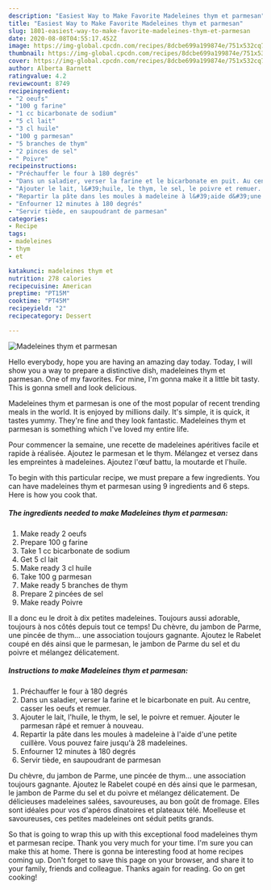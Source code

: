 ```yaml
---
description: "Easiest Way to Make Favorite Madeleines thym et parmesan"
title: "Easiest Way to Make Favorite Madeleines thym et parmesan"
slug: 1801-easiest-way-to-make-favorite-madeleines-thym-et-parmesan
date: 2020-08-08T04:55:17.452Z
image: https://img-global.cpcdn.com/recipes/8dcbe699a199874e/751x532cq70/madeleines-thym-et-parmesan-photo-principale-de-la-recette.jpg
thumbnail: https://img-global.cpcdn.com/recipes/8dcbe699a199874e/751x532cq70/madeleines-thym-et-parmesan-photo-principale-de-la-recette.jpg
cover: https://img-global.cpcdn.com/recipes/8dcbe699a199874e/751x532cq70/madeleines-thym-et-parmesan-photo-principale-de-la-recette.jpg
author: Alberta Barnett
ratingvalue: 4.2
reviewcount: 8749
recipeingredient:
- "2 oeufs"
- "100 g farine"
- "1 cc bicarbonate de sodium"
- "5 cl lait"
- "3 cl huile"
- "100 g parmesan"
- "5 branches de thym"
- "2 pinces de sel"
- " Poivre"
recipeinstructions:
- "Préchauffer le four à 180 degrés"
- "Dans un saladier, verser la farine et le bicarbonate en puit. Au centre, casser les oeufs et remuer."
- "Ajouter le lait, l&#39;huile, le thym, le sel, le poivre et remuer. Ajouter le parmesan râpé et remuer à nouveau."
- "Repartir la pâte dans les moules à madeleine à l&#39;aide d&#39;une petite cuillère. Vous pouvez faire jusqu&#39;à 28 madeleines."
- "Enfourner 12 minutes à 180 degrés"
- "Servir tiède, en saupoudrant de parmesan"
categories:
- Recipe
tags:
- madeleines
- thym
- et

katakunci: madeleines thym et 
nutrition: 278 calories
recipecuisine: American
preptime: "PT15M"
cooktime: "PT45M"
recipeyield: "2"
recipecategory: Dessert

---
```



![Madeleines thym et parmesan](https://img-global.cpcdn.com/recipes/8dcbe699a199874e/751x532cq70/madeleines-thym-et-parmesan-photo-principale-de-la-recette.jpg)

Hello everybody, hope you are having an amazing day today. Today, I will show you a way to prepare a distinctive dish, madeleines thym et parmesan. One of my favorites. For mine, I'm gonna make it a little bit tasty. This is gonna smell and look delicious.

Madeleines thym et parmesan is one of the most popular of recent trending meals in the world. It is enjoyed by millions daily. It's simple, it is quick, it tastes yummy. They're fine and they look fantastic. Madeleines thym et parmesan is something which I've loved my entire life.

Pour commencer la semaine, une recette de madeleines apéritives facile et rapide à réalisée. Ajoutez le parmesan et le thym. Mélangez et versez dans les empreintes à madeleines. Ajoutez l&#39;œuf battu, la moutarde et l&#39;huile.


To begin with this particular recipe, we must prepare a few ingredients. You can have madeleines thym et parmesan using 9 ingredients and 6 steps. Here is how you cook that.

<!--inarticleads1-->

##### The ingredients needed to make Madeleines thym et parmesan:

1. Make ready 2 oeufs
1. Prepare 100 g farine
1. Take 1 cc bicarbonate de sodium
1. Get 5 cl lait
1. Make ready 3 cl huile
1. Take 100 g parmesan
1. Make ready 5 branches de thym
1. Prepare 2 pincées de sel
1. Make ready  Poivre


Il a donc eu le droit à dix petites madeleines. Toujours aussi adorable, toujours à nos côtés depuis tout ce temps! Du chèvre, du jambon de Parme, une pincée de thym… une association toujours gagnante. Ajoutez le Rabelet coupé en dés ainsi que le parmesan, le jambon de Parme du sel et du poivre et mélangez délicatement. 

<!--inarticleads2-->

##### Instructions to make Madeleines thym et parmesan:

1. Préchauffer le four à 180 degrés
1. Dans un saladier, verser la farine et le bicarbonate en puit. Au centre, casser les oeufs et remuer.
1. Ajouter le lait, l&#39;huile, le thym, le sel, le poivre et remuer. Ajouter le parmesan râpé et remuer à nouveau.
1. Repartir la pâte dans les moules à madeleine à l&#39;aide d&#39;une petite cuillère. Vous pouvez faire jusqu&#39;à 28 madeleines.
1. Enfourner 12 minutes à 180 degrés
1. Servir tiède, en saupoudrant de parmesan


Du chèvre, du jambon de Parme, une pincée de thym… une association toujours gagnante. Ajoutez le Rabelet coupé en dés ainsi que le parmesan, le jambon de Parme du sel et du poivre et mélangez délicatement. De délicieuses madeleines salées, savoureuses, au bon goût de fromage. Elles sont idéales pour vos d&#39;apéros dînatoires et plateaux télé. Moelleuse et savoureuses, ces petites madeleines ont séduit petits grands. 

So that is going to wrap this up with this exceptional food madeleines thym et parmesan recipe. Thank you very much for your time. I'm sure you can make this at home. There is gonna be interesting food at home recipes coming up. Don't forget to save this page on your browser, and share it to your family, friends and colleague. Thanks again for reading. Go on get cooking!
